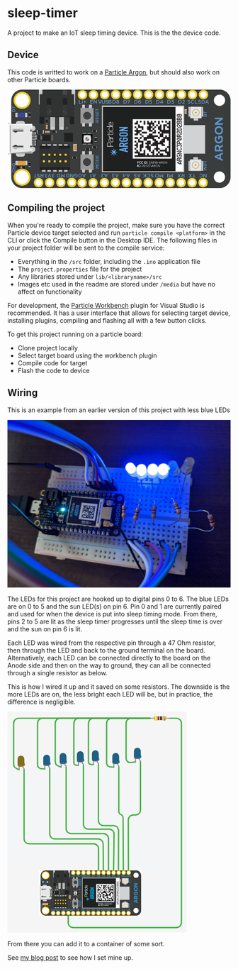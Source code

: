 # sleep-timer

A project to make an IoT sleep timing device.
This is the the device code.

## Device

This code is writted to work on a [Particle Argon](https://store.particle.io/collections/wifi/products/argon), but should also work on other Particle boards.

![Argon Board](https://github.com/jaydlawrence/sleep-timer/blob/master/media/argon-board.png)

## Compiling the project

When you're ready to compile the project, make sure you have the correct Particle device target selected and run `particle compile <platform>` in the CLI or click the Compile button in the Desktop IDE. The following files in your project folder will be sent to the compile service:

- Everything in the `/src` folder, including the `.ino` application file
- The `project.properties` file for the project
- Any libraries stored under `lib/<libraryname>/src`
- Images etc used in the readme are stored under `/media` but have no affect on functionality

For development, the [Particle Workbench](https://docs.particle.io/workbench/) plugin for Visual Studio is recommended.
It has a user interface that allows for selecting target device, installing plugins, compiling and flashing all with a few button clicks.

To get this project running on a particle board:

- Clone project locally
- Select target board using the workbench plugin
- Compile code for target
- Flash the code to device

## Wiring

This is an example from an earlier version of this project with less blue LEDs

![Picture of wiring on dev board](https://github.com/jaydlawrence/sleep-timer/blob/master/media/dev-board.jpg)

The LEDs for this project are hooked up to digital pins 0 to 6.
The blue LEDs are on 0 to 5 and the sun LED(s) on pin 6.
Pin 0 and 1 are currently paired and used for when the device is put into sleep timing mode.
From there, pins 2 to 5 are lit as the sleep timer progresses until the sleep time is over and the sun on pin 6 is lit.

Each LED was wired from the respective pin through a 47 Ohm resistor, then through the LED and back to the ground terminal on the board.
Alternatively, each LED can be connected directly to the board on the Anode side and then on the way to ground, they can all be connected through a single resistor as below.


This is how I wired it up and it saved on some resistors.
The downside is the more LEDs are on, the less bright each LED will be, but in practice, the difference is negligible.

![Wiring diagram](https://github.com/jaydlawrence/sleep-timer/blob/master/media/board-layout.png)

From there you can add it to a container of some sort.

See [my blog post](https://jaydlawrence.dev/sleep-timer-iot-sleep-training-app/) to see how I set mine up.